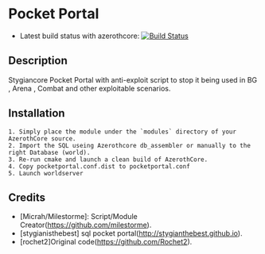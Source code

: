 # Pocket Portal
- Latest build status with azerothcore: [![Build Status](https://travis-ci.org/milestorme/mod-pocket-portal.svg?branch=master)](https://travis-ci.org/milestorme/mod-pocket-portal)

## Description

Stygiancore Pocket Portal with anti-exploit script to stop it being used in BG , Arena , Combat and other exploitable scenarios.


## Installation

```
1. Simply place the module under the `modules` directory of your AzerothCore source. 
2. Import the SQL useing Azerothcore db_assembler or manually to the right Database (world).
3. Re-run cmake and launch a clean build of AzerothCore.
4. Copy pocketportal.conf.dist to pocketportal.conf 
5. Launch worldserver
```


## Credits

*  [Micrah/Milestorme]: Script/Module Creator(https://github.com/milestorme).
*  [stygianisthebest] sql pocket portal(http://stygianthebest.github.io).
*  [rochet2]Original code(https://github.com/Rochet2).
